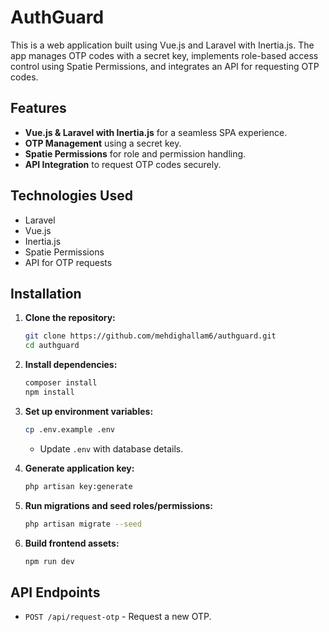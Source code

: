 # AuthGuard

This is a web application built using Vue.js and Laravel with Inertia.js. The app manages OTP codes with a secret key, implements role-based access control using Spatie Permissions, and integrates an API for requesting OTP codes.

## Features

- **Vue.js & Laravel with Inertia.js** for a seamless SPA experience.
- **OTP Management** using a secret key.
- **Spatie Permissions** for role and permission handling.
- **API Integration** to request OTP codes securely.

## Technologies Used

- Laravel
- Vue.js
- Inertia.js
- Spatie Permissions
- API for OTP requests

## Installation

1. **Clone the repository:**

    ```sh
    git clone https://github.com/mehdighallam6/authguard.git
    cd authguard
    ```

2. **Install dependencies:**

    ```sh
    composer install
    npm install
    ```

3. **Set up environment variables:**

    ```sh
    cp .env.example .env
    ```

    - Update `.env` with database details.

4. **Generate application key:**

    ```sh
    php artisan key:generate
    ```

5. **Run migrations and seed roles/permissions:**

    ```sh
    php artisan migrate --seed
    ```

6. **Build frontend assets:**

    ```sh
    npm run dev
    ```

## API Endpoints

- `POST /api/request-otp` - Request a new OTP.
